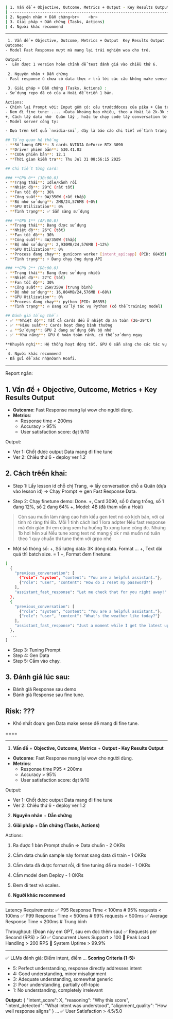 ```bash
| 1. Vấn đề + Objective, Outcome, Metrics + Output - Key Results Output<br>                                                                                                   |
| --------------------------------------------------------------------------------------------------------------------------------------------------------------------------- |
| 2. Nguyên nhân + Dẫn chứng<br>    <br>                                                                                                                                      |
| 3. Giải pháp + Dẫn chứng (Tasks, Actions)                                                                                                                                   |
| 4. Người khác recommend                                                                                                                                                     |
```


---


```bash
 1. Vấn đề + Objective, Outcome, Metrics + Output  Key Results Output   
Outcome: 
- Model Fast Response mượt mà mang lại trải nghiệm woa cho trẻ. 

Output: 
-  Lên được 1 version hoàn chỉnh để test đánh giá vào chiều thứ 6. 
                                                                                                
 2. Nguyên nhân + Dẫn chứng     
- Fast response ũ chưa có data thực > trả lời các câu không make sense.
                                                                                                                                     
 3. Giải pháp + Dẫn chứng (Tasks, Actions) : 
- Sử dụng repo đã có của a Hoài để triển 1 bản. 

Actions: 
- Chỉnh lại Prompt với: Input gồm có: câu trướcddocos của pika + Câu trước đó ủa user + câu main response -> để gen fast response data. 
- Đem đi fine tune: .... <Data khoảng bao nhiêu, theo a Hoài là 2k-3k samples> - train khoảng bao lâu? 
+, Cách lấy data nhờ  Quân lấy , hoặc tự chạy code lấy conversation từ id trướcđã ó 
- Model server công ty: 

- Dựa trên kết quả `nvidia-smi`, đây là báo cáo chi tiết về tình trạng các card GPU của bạn:

## Tổng quan hệ thống
- **Số lượng GPU**: 3 cards NVIDIA GeForce RTX 3090
- **Driver phiên bản**: 530.41.03
- **CUDA phiên bản**: 12.1
- **Thời gian kiểm tra**: Thu Jul 31 08:56:15 2025

## Chi tiết từng card:

### **GPU 0** (3B:00.0)
- **Trạng thái**: Idle/Rảnh rỗi
- **Nhiệt độ**: 29°C (rất tốt)
- **Fan tốc độ**: 36%
- **Công suất**: 9W/350W (rất thấp)
- **Bộ nhớ sử dụng**: 2MB/24,576MB (~0%)
- **GPU Utilization**: 0%
- **Tình trạng**: ✅ Sẵn sàng sử dụng

### **GPU 1** (AF:00.0)  
- **Trạng thái**: Đang được sử dụng
- **Nhiệt độ**: 26°C (tốt)
- **Fan tốc độ**: 30%
- **Công suất**: 4W/350W (thấp)
- **Bộ nhớ sử dụng**: 2,930MB/24,576MB (~12%)
- **GPU Utilization**: 0%
- **Process đang chạy**: gunicorn worker [intent_api:app] (PID: 68435)
- **Tình trạng**: ⚡ Đang chạy ứng dụng API

### **GPU 2** (D8:00.0)
- **Trạng thái**: Đang được sử dụng nhiều
- **Nhiệt độ**: 27°C (tốt)
- **Fan tốc độ**: 30%
- **Công suất**: 25W/350W (trung bình)
- **Bộ nhớ sử dụng**: 16,804MB/24,576MB (~68%)
- **GPU Utilization**: 0%
- **Process đang chạy**: python (PID: 86355)
- **Tình trạng**: 🔥 Đang xử lý tác vụ Python (có thể training model)

## Đánh giá tổng thể:
- ✅ **Nhiệt độ**: Tất cả cards đều ở nhiệt độ an toàn (26-29°C)
- ✅ **Hiệu suất**: Cards hoạt động bình thường
- ⚠️ **Sử dụng**: GPU 2 đang sử dụng 68% bộ nhớ
- ✅ **Khả năng**: GPU 0 hoàn toàn rảnh, có thể sử dụng ngay

**Khuyến nghị**: Hệ thống hoạt động tốt. GPU 0 sẵn sàng cho các tác vụ mới, GPU 1 và 2 đang xử lý công việc hiện tại.
-                                                                                                                                 
 4. Người khác recommend                                                                                                                                                     
- Đã gửi để xác nhậnớanh Hoafi.
```


---




Report ngắn: 

## 1. Vấn đề + Objective, Outcome, Metrics + Key Results Output
- **Outcome**: Fast Response mang lại wow cho người dùng.
- **Metrics**:
    - Response time < 200ms
    - Accuracy > 95%
    - User satisfaction score: đạt 9/10

Output: 
- Ver 1: Chốt được output Data mang đi fine tune 
- Ver 2: Chiều thứ 6 - deploy ver 1.2 

## 2. Cách trêển khai: 

- Step 1: Lấy lesson id chỗ chị Trang, => lấy conversation chỗ a Quân (dựa vào lesson id)
=> Chạy Prompt => gen Fast Response Data. 

- Step 2: Chạy finetune demo: Done. 
+, Card 3090, số 0 đang trống, số 1 đang 12%, số 2 đang 64% 
+, Model: 4B (đã tham vấn a Hoài)
> Còn sau muốn làm nâng cao hơn kiểu gen text nó có kịch bản, với cá tính rõ ràng thì 8b. Mỗi 1 tính cách lad 1 lora adpter
> Nếu fast response mà đơn giản thì em cũng xem hạ huống 1b xong tune cũng đc. Nhưng 1b hơi hên xui
> Nếu tune xong text nó mang ý ok r mà muốn nó tuân theo 1 quy chuẩn thì tune thêm với grpo nhé
- Một số thông số: 
+, Số lượng data: 3K dòng data. Format ... 
+, Text dài quá thì batch size. = 1
+, Format đem finetune: 
```bash
[
  {
    "previous_conversation": [
      {"role": "system", "content": "You are a helpful assistant."},
      {"role": "user", "content": "How do I reset my password?"}
    ],
    "assistant_fast_response": "Let me check that for you right away!"
  },
  {
    "previous_conversation": [
      {"role": "system", "content": "You are a helpful assistant."},
      {"role": "user", "content": "What's the weather like today?"}
    ],
    "assistant_fast_response": "Just a moment while I get the latest update!"
  },
  ...
]
```

- Step 3: Tuning Prompt 
- Step 4: Gen Data 
- Step 5: Cắm vào chạy. 

## 3. Đánh giá lúc sau: 
- Đánh giá Response sau demo 
- Đánh giá Response sau fine tune. 

## Risk: ??? 
- Khó nhất đoạn: gen Data make sense để mang đi fine tune. 


====


---


1. **Vấn đề** + **Objective, Outcome, Metrics** + **Output - Key Results Output**
- **Outcome**: Fast Response mang lại wow cho người dùng.
- **Metrics**:
    - Response time P95 < 200ms
    - Accuracy > 95%
    - User satisfaction score: đạt 9/10

Output: 
- Ver 1: Chốt được output Data mang đi fine tune 
- Ver 2: Chiều thứ 6 - deploy ver 1.2 

2. **Nguyên nhân** + **Dẫn chứng**
   
3. **Giải pháp** + **Dẫn chứng (Tasks, Actions)**

Actions: 
1. Ra được 1 bản Prompt chuẩn => Data chuẩn - 2 OKRs 
2. Cầm data chuẩn sample này format sang data đi train - 1 OKRs
3. Cầm data đã được format rồi, đi fine tuning để ra model - 1 OKRs 
4. Cầm model đem Deploy - 1 OKRs 


5. Đem đi test và scales. 



4. **Người khác recommend**



---




Latency Requirements:
✅ P95 Response Time < 100ms     # 95% requests < 100ms
✅ P99 Response Time < 500ms     # 99% requests < 500ms
✅ Average Response Time < 200ms  # Trung bình

Throughput: (Đoạn này em GPT, sau em đọc thêm sau)
✅ Requests per Second (RPS) > 50
✅ Concurrent Users Support > 100
🎯 Peak Load Handling > 200 RPS
🎯 System Uptime > 99.9%

---
✅ LLMs đánh giá: Điểm intent, điểm ...
**Scoring Criteria (1-5):**
- 5: Perfect understanding, response directly addresses intent
- 4: Good understanding, minor misalignment
- 3: Adequate understanding, somewhat generic
- 2: Poor understanding, partially off-topic
- 1: No understanding, completely irrelevant

**Output:**
{
  "intent_score": X,
  "reasoning": "Why this score",
  "intent_detected": "What intent was understood",
  "alignment_quality": "How well response aligns"
}
...
✅ User Satisfaction > 4.5/5.0
